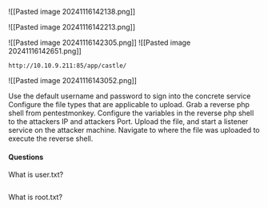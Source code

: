 
![[Pasted image 20241116142138.png]]

![[Pasted image 20241116142213.png]]

![[Pasted image 20241116142305.png]]
![[Pasted image 20241116142651.png]]

```
http://10.10.9.211:85/app/castle/
```

![[Pasted image 20241116143052.png]]

Use the default username and password to sign into the concrete service
Configure the file types that are applicable to upload. 
Grab a reverse php shell from pentestmonkey. 
Configure the variables in the reverse php shell to the attackers IP and attackers Port. 
Upload the file, and start a listener service on the attacker machine. 
Navigate to where the file was uploaded to execute the reverse shell. 

#### Questions

What is user.txt?
```

```

What is root.txt?
```

```